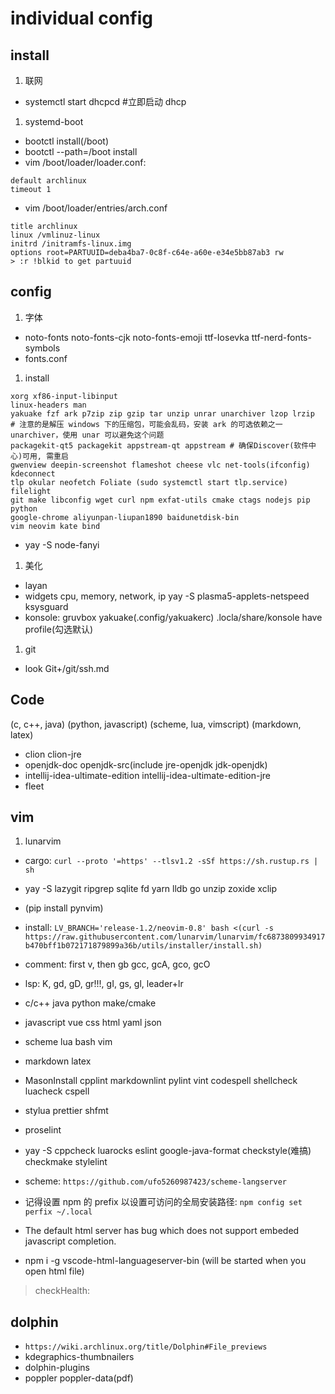 # individual config

## install

1. 联网

- systemctl start dhcpcd #立即启动 dhcp

1. systemd-boot

- bootctl install(/boot)
- bootctl --path=/boot install
- vim /boot/loader/loader.conf:

```text
default archlinux
timeout 1
```

- vim /boot/loader/entries/arch.conf

```text
title archlinux
linux /vmlinuz-linux
initrd /initramfs-linux.img
options root=PARTUUID=deba4ba7-0c8f-c64e-a60e-e34e5bb87ab3 rw
> :r !blkid to get partuuid
```

## config

1. 字体

- noto-fonts noto-fonts-cjk noto-fonts-emoji ttf-Iosevka ttf-nerd-fonts-symbols
- fonts.conf

1. install

```text
xorg xf86-input-libinput
linux-headers man
yakuake fzf ark p7zip zip gzip tar unzip unrar unarchiver lzop lrzip
# 注意的是解压 windows 下的压缩包，可能会乱码，安装 ark 的可选依赖之一 unarchiver，使用 unar 可以避免这个问题
packagekit-qt5 packagekit appstream-qt appstream # 确保Discover(软件中心)可用, 需重启
gwenview deepin-screenshot flameshot cheese vlc net-tools(ifconfig) kdeconnect
tlp okular neofetch Foliate (sudo systemctl start tlp.service) filelight
git make libconfig wget curl npm exfat-utils cmake ctags nodejs pip python
google-chrome aliyunpan-liupan1890 baidunetdisk-bin
vim neovim kate bind
```

- yay -S node-fanyi

1. 美化

- layan
- widgets cpu, memory, network, ip yay -S plasma5-applets-netspeed ksysguard
- konsole: gruvbox yakuake(.config/yakuakerc) .locla/share/konsole have profile(勾选默认)

1. git

- look Git+/git/ssh.md

## Code

(c, c++, java)
(python, javascript)
(scheme, lua, vimscript)
(markdown, latex)

- clion clion-jre
- openjdk-doc openjdk-src(include jre-openjdk jdk-openjdk)
- intellij-idea-ultimate-edition intellij-idea-ultimate-edition-jre
- fleet

## vim

1. lunarvim

- cargo: `curl --proto '=https' --tlsv1.2 -sSf https://sh.rustup.rs | sh`
- yay -S lazygit ripgrep sqlite fd yarn lldb go unzip zoxide xclip
- (pip install pynvim)
- install: `LV_BRANCH='release-1.2/neovim-0.8' bash <(curl -s https://raw.githubusercontent.com/lunarvim/lunarvim/fc6873809934917b470bff1b072171879899a36b/utils/installer/install.sh)`

- comment: first v, then gb gcc, gcA, gco, gcO
- lsp: K, gd, gD, gr!!!, gI, gs, gl, leader+lr

- c/c++ java python make/cmake
- javascript vue css html yaml json
- scheme lua bash vim
- markdown latex

- MasonInstall cpplint markdownlint pylint vint codespell shellcheck luacheck cspell
- stylua prettier shfmt
- proselint
- yay -S cppcheck luarocks eslint google-java-format checkstyle(难搞) checkmake stylelint

- scheme: `https://github.com/ufo5260987423/scheme-langserver`

- 记得设置 npm 的 prefix 以设置可访问的全局安装路径: `npm config set perfix ~/.local`
- The default html server has bug which does not support embeded javascript completion.
- npm i -g vscode-html-languageserver-bin (will be started when you open html file)

> checkHealth:

## dolphin

- `https://wiki.archlinux.org/title/Dolphin#File_previews`
- kdegraphics-thumbnailers
- dolphin-plugins
- poppler poppler-data(pdf)
